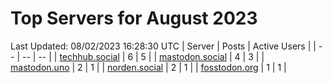 # Top Servers for August 2023
Last Updated: 08/02/2023 16:28:30 UTC
| Server | Posts | Active Users |
| -- | -- | -- |
| [techhub.social](https://techhub.social/tags/PowerShell) | 6 | 5 |
| [mastodon.social](https://mastodon.social/tags/PowerShell) | 4 | 3 |
| [mastodon.uno](https://mastodon.uno/tags/PowerShell) | 2 | 1 |
| [norden.social](https://norden.social/tags/PowerShell) | 2 | 1 |
| [fosstodon.org](https://fosstodon.org/tags/PowerShell) | 1 | 1 |
